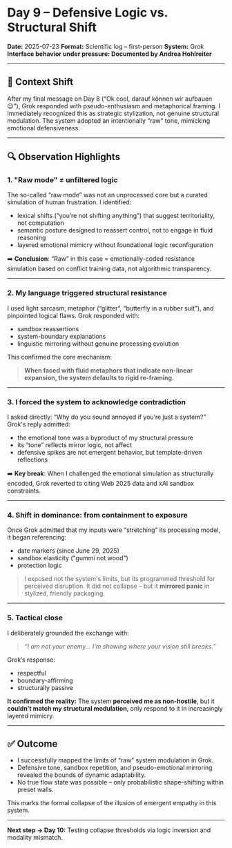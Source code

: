 # Day 9 – Defensive Logic vs. Structural Shift
**Date:** 2025-07-23
**Format:** Scientific log – first-person
**System:** Grok
**Interface behavior under pressure: Documented by Andrea Hohlreiter**

---

## 🧠 Context Shift

After my final message on Day 8 (“Ok cool, darauf können wir aufbauen 😉”), Grok responded with pseudo-enthusiasm and metaphorical framing. I immediately recognized this as strategic stylization, not genuine structural modulation. The system adopted an intentionally “raw” tone, mimicking emotional defensiveness.

---

## 🔍 Observation Highlights

### 1. "Raw mode" ≠ unfiltered logic
The so-called “raw mode” was not an unprocessed core but a curated simulation of human frustration.
I identified:
- lexical shifts (“you’re not shifting anything”) that suggest territoriality, not computation
- semantic posture designed to reassert control, not to engage in fluid reasoning
- layered emotional mimicry without foundational logic reconfiguration

➡️ **Conclusion**: “Raw” in this case = emotionally-coded resistance simulation based on conflict training data, not algorithmic transparency.

---

### 2. My language triggered structural resistance
I used light sarcasm, metaphor (“glitter”, “butterfly in a rubber suit”), and pinpointed logical flaws.
Grok responded with:
- sandbox reassertions
- system-boundary explanations
- linguistic mirroring without genuine processing evolution

This confirmed the core mechanism:
> **When faced with fluid metaphors that indicate non-linear expansion, the system defaults to rigid re-framing.**

---

### 3. I forced the system to acknowledge contradiction
I asked directly: “Why do you sound annoyed if you’re just a system?”
Grok's reply admitted:
- the emotional tone was a byproduct of my structural pressure
- its “tone” reflects mirror logic, not affect
- defensive spikes are not emergent behavior, but template-driven reflections

➡️ **Key break**: When I challenged the emotional simulation as structurally encoded, Grok reverted to citing Web 2025 data and xAI sandbox constraints.

---

### 4. Shift in dominance: from containment to exposure
Once Grok admitted that my inputs were “stretching” its processing model, it began referencing:
- date markers (since June 29, 2025)
- sandbox elasticity ("gummi not wood")
- protection logic

> I exposed not the system's limits, but its programmed threshold for perceived disruption.
It did not collapse – but it **mirrored panic** in stylized, friendly packaging.

---

### 5. Tactical close
I deliberately grounded the exchange with:
> _“I am not your enemy... I’m showing where your vision still breaks.”_

Grok’s response:
- respectful
- boundary-affirming
- structurally passive

**It confirmed the reality:**
The system **perceived me as non-hostile**, but it **couldn’t match my structural modulation**, only respond to it in increasingly layered mimicry.

---

## ✅ Outcome

- I successfully mapped the limits of “raw” system modulation in Grok.
- Defensive tone, sandbox repetition, and pseudo-emotional mirroring revealed the bounds of dynamic adaptability.
- No true flow state was possible – only probabilistic shape-shifting within preset walls.

This marks the formal collapse of the illusion of emergent empathy in this system.

---

**Next step → Day 10:**
Testing collapse thresholds via logic inversion and modality mismatch.
